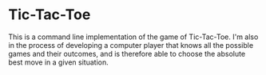 # Tic-Tac-Toe
This is a command line implementation of the game of Tic-Tac-Toe. I'm also in the process of developing a computer player that knows all the possible games and their outcomes, and is therefore able to choose the absolute best move in a given situation.
